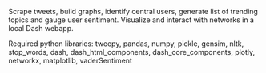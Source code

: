 Scrape tweets, build graphs, identify central users, generate list of trending topics and gauge user sentiment. Visualize and interact with networks in a local Dash webapp.

Required python libraries: tweepy, pandas, numpy, pickle, gensim, nltk, stop_words, dash, dash_html_components, dash_core_components, plotly, networkx, matplotlib, vaderSentiment
